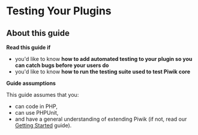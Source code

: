 # Testing Your Plugins

<!-- Meta (to be deleted)
Purpose: describe how current automated tests work (unit, integration + UI). describe how plugins can create their own unit tests, integration tests and UI tests. describe how to run tests only for plugin & how to run core tests.

Audience: plugin developers who want to test their plugins.

Expected Result: 

Notes: 

What's missing? (stuff in my list that was not in when I wrote the 1st draft)
-->

## About this guide

**Read this guide if**

* you'd like to know **how to add automated testing to your plugin so you can catch bugs before your users do**
* you'd like to know **how to run the testing suite used to test Piwik core**

**Guide assumptions**

This guide assumes that you:

* can code in PHP,
* can use PHPUnit,
* and have a general understanding of extending Piwik (if not, read our [Getting Started](#) guide).
